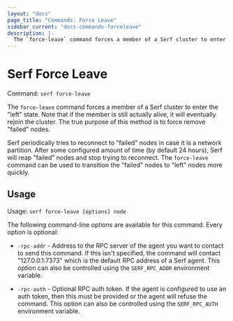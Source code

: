 ```yaml
---
layout: "docs"
page_title: "Commands: Force Leave"
sidebar_current: "docs-commands-forceleave"
description: |-
  The `force-leave` command forces a member of a Serf cluster to enter the left state. Note that if the member is still actually alive, it will eventually rejoin the cluster. The true purpose of this method is to force remove "failed" nodes.
---
```


# Serf Force Leave

Command: `serf force-leave`

The `force-leave` command forces a member of a Serf cluster to enter the
"left" state. Note that if the member is still actually alive, it will
eventually rejoin the cluster. The true purpose of this method is to force
remove "failed" nodes.

Serf periodically tries to reconnect to "failed" nodes in case it is a
network partition. After some configured amount of time (by default 24 hours),
Serf will reap "failed" nodes and stop trying to reconnect. The `force-leave`
command can be used to transition the "failed" nodes to "left" nodes more
quickly.

## Usage

Usage: `serf force-leave [options] node`

The following command-line options are available for this command.
Every option is optional:

* `-rpc-addr` - Address to the RPC server of the agent you want to contact
  to send this command. If this isn't specified, the command will contact
  "127.0.0.1:7373" which is the default RPC address of a Serf agent. This option
  can also be controlled using the `SERF_RPC_ADDR` environment variable.

* `-rpc-auth` - Optional RPC auth token. If the agent is configured to use
  an auth token, then this must be provided or the agent will refuse the
  command. This option can also be controlled using the `SERF_RPC_AUTH`
  environment variable.


